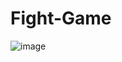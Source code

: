 # Fight-Game
![image](https://github.com/bhavish95/Fight-Game/assets/111994995/9525c5d8-1fc0-4933-8dce-cdceb1543800)


